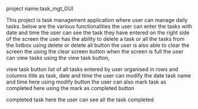 project name:task_mgt_GUI

This project is task management application where user can manage daily tasks. below are the various functionalities
    the user can enter the tasks with date and time 
    the user can see the task they have entered on the right side of the screen
    the user has the ability to delete a task or all the tasks from the listbox using delete or delete all button
    the user is also able to clear the screen the using the clear screen button when the screen is full
    the user can view tasks using the view task button,



view task button
    list of all tasks entered by user organised in rows and columns title as task, date and time
    the user can modify the date task name and time here using modify button
    the user can also mark task as completed here using the mark as completed button


completed task
    here the user can see all the task completed
